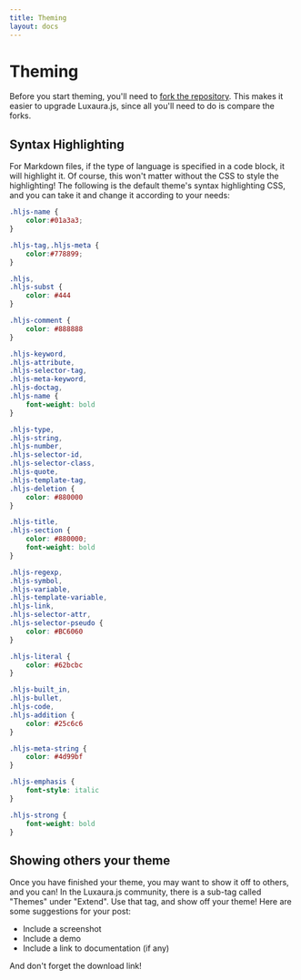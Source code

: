 ```yaml
---
title: Theming
layout: docs
---
```


# Theming
Before you start theming, you'll need to [fork the repository](https://github.com/TristianK3604/Luxaura.js/fork). This makes it easier to upgrade Luxaura.js, since all you'll need to do is compare the forks.

## Syntax Highlighting
For Markdown files, if the type of language is specified in a code block, it will highlight it. Of course, this won't matter without the CSS to style the highlighting! The following is the default theme's syntax highlighting CSS, and you can take it and change it according to your needs:

````css
.hljs-name {
    color:#01a3a3;
}

.hljs-tag,.hljs-meta {
    color:#778899;
}

.hljs,
.hljs-subst {
    color: #444
}

.hljs-comment {
    color: #888888
}

.hljs-keyword,
.hljs-attribute,
.hljs-selector-tag,
.hljs-meta-keyword,
.hljs-doctag,
.hljs-name {
    font-weight: bold
}

.hljs-type,
.hljs-string,
.hljs-number,
.hljs-selector-id,
.hljs-selector-class,
.hljs-quote,
.hljs-template-tag,
.hljs-deletion {
    color: #880000
}

.hljs-title,
.hljs-section {
    color: #880000;
    font-weight: bold
}

.hljs-regexp,
.hljs-symbol,
.hljs-variable,
.hljs-template-variable,
.hljs-link,
.hljs-selector-attr,
.hljs-selector-pseudo {
    color: #BC6060
}

.hljs-literal {
    color: #62bcbc
}

.hljs-built_in,
.hljs-bullet,
.hljs-code,
.hljs-addition {
    color: #25c6c6
}

.hljs-meta-string {
    color: #4d99bf
}

.hljs-emphasis {
    font-style: italic
}

.hljs-strong {
    font-weight: bold
}
````

## Showing others your theme

Once you have finished your theme, you may want to show it off to others, and you can! In the Luxaura.js community, there is a sub-tag called "Themes" under "Extend". Use that tag, and show off your theme! Here are some suggestions for your post:

- Include a screenshot
- Include a demo
- Include a link to documentation (if any)

And don't forget the download link!


